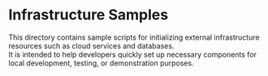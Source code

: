 # Infrastructure Samples

This directory contains sample scripts for initializing external infrastructure resources such as cloud services and databases.  
It is intended to help developers quickly set up necessary components for local development, testing, or demonstration purposes.
